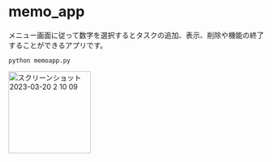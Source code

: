 # memo_app
メニュー画面に従って数字を選択するとタスクの追加、表示、削除や機能の終了することができるアプリです。

```使用方法
python memoapp.py
```
<img width="162" alt="スクリーンショット 2023-03-20 2 10 09" src="https://user-images.githubusercontent.com/95089385/226195524-2b02d7b3-5a59-47e3-a426-dadd0d74caf7.png">
